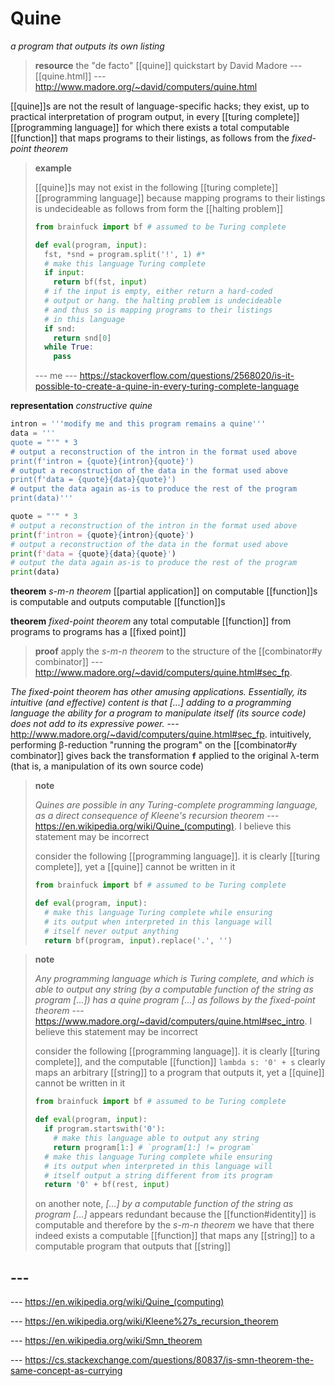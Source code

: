 # Quine

_a program that outputs its own listing_

> **resource** the "de facto" [[quine]] quickstart by David Madore --- [[quine.html]] --- <http://www.madore.org/~david/computers/quine.html>

[[quine]]s are not the result of language-specific hacks; they exist, up to practical interpretation of program output, in every [[turing complete]] [[programming language]] for which there exists a total computable [[function]] that maps programs to their listings, as follows from the _fixed-point theorem_

> **example**
>
> [[quine]]s may not exist in the following [[turing complete]] [[programming language]] because mapping programs to their listings is undecideable as follows from form the [[halting problem]]
>
> ```python
> from brainfuck import bf # assumed to be Turing complete
>
> def eval(program, input):
>   fst, *snd = program.split('!', 1) #*
>   # make this language Turing complete
>   if input:
>     return bf(fst, input)
>   # if the input is empty, either return a hard-coded
>   # output or hang. the halting problem is undecideable
>   # and thus so is mapping programs to their listings
>   # in this language
>   if snd:
>     return snd[0]
>   while True:
>     pass
> ```
>
> --- me --- <https://stackoverflow.com/questions/2568020/is-it-possible-to-create-a-quine-in-every-turing-complete-language>

**representation** _constructive quine_

```python
intron = '''modify me and this program remains a quine'''
data = '''
quote = "'" * 3
# output a reconstruction of the intron in the format used above
print(f'intron = {quote}{intron}{quote}')
# output a reconstruction of the data in the format used above
print(f'data = {quote}{data}{quote}')
# output the data again as-is to produce the rest of the program
print(data)'''

quote = "'" * 3
# output a reconstruction of the intron in the format used above
print(f'intron = {quote}{intron}{quote}')
# output a reconstruction of the data in the format used above
print(f'data = {quote}{data}{quote}')
# output the data again as-is to produce the rest of the program
print(data)
```

**theorem** _s-m-n theorem_ [[partial application]] on computable [[function]]s is computable and outputs computable [[function]]s

**theorem** _fixed-point theorem_ any total computable [[function]] from programs to programs has a [[fixed point]]

> **proof** apply the _s-m-n theorem_ to the structure of the [[combinator#y combinator]] --- <http://www.madore.org/~david/computers/quine.html#sec_fp>.

_The fixed-point theorem has other amusing applications. Essentially, its intuitive (and effective) content is that [...] adding to a programming language the ability for a program to manipulate itself (its source code) does not add to its expressive power._ --- <http://www.madore.org/~david/computers/quine.html#sec_fp>. intuitively, performing β-reduction "running the program" on the [[combinator#y combinator]] gives back the transformation **`f`** applied to the original &lambda;-term (that is, a manipulation of its own source code)

> **note**
>
> _Quines are possible in any Turing-complete programming language, as a direct consequence of Kleene's recursion theorem_ --- <https://en.wikipedia.org/wiki/Quine_(computing)>. I believe this statement may be incorrect
>
> consider the following [[programming language]]. it is clearly [[turing complete]], yet a [[quine]] cannot be written in it
>
> ```python
> from brainfuck import bf # assumed to be Turing complete
>
> def eval(program, input):
>   # make this language Turing complete while ensuring
>   # its output when interpreted in this language will
>   # itself never output anything
>   return bf(program, input).replace('.', '')
> ```

> **note**
>
> _Any programming language which is Turing complete, and which is able to output any string (by a computable function of the string as program [...]) has a quine program [...] as follows by the fixed-point theorem_ --- <https://www.madore.org/~david/computers/quine.html#sec_intro>. I believe this statement may be incorrect
>
> consider the following [[programming language]]. it is clearly [[turing complete]], and the computable [[function]] `lambda s: '0' + s` clearly maps an arbitrary [[string]] to a program that outputs it, yet a [[quine]] cannot be written in it
>
> ```python
> from brainfuck import bf # assumed to be Turing complete
>
> def eval(program, input):
>   if program.startswith('0'):
>     # make this language able to output any string
>     return program[1:] # `program[1:] != program`
>   # make this language Turing complete while ensuring
>   # its output when interpreted in this language will
>   # itself output a string different from its program
>   return '0' + bf(rest, input)
> ```
>
> on another note, _[...] by a computable function of the string as program [...]_ appears redundant because the [[function#identity]] is computable and therefore by the _s-m-n theorem_ we have that there indeed exists a computable [[function]] that maps any [[string]] to a computable program that outputs that [[string]]

## ---

--- <https://en.wikipedia.org/wiki/Quine_(computing)>

--- <https://en.wikipedia.org/wiki/Kleene%27s_recursion_theorem>

--- <https://en.wikipedia.org/wiki/Smn_theorem>

--- <https://cs.stackexchange.com/questions/80837/is-smn-theorem-the-same-concept-as-currying>
